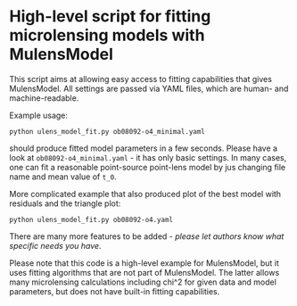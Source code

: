 # High-level script for fitting microlensing models with MulensModel

This script aims at allowing easy access to fitting capabilities that gives MulensModel.
All settings are passed via YAML files, which are human- and machine-readable. 

Example usage:

```
python ulens_model_fit.py ob08092-o4_minimal.yaml
```

should produce fitted model parameters in a few seconds. Please have a look at `ob08092-o4_minimal.yaml` - it has only basic settings. In many cases, one can fit a reasonable point-source point-lens model by jus changing file name and mean value of `t_0`.

More complicated example that also produced plot of the best model with residuals and the triangle plot:

```
python ulens_model_fit.py ob08092-o4.yaml
```

There are many more features to be added - _please let authors know what specific needs you have_.

Please note that this code is a high-level example for MulensModel, but it uses fitting algorithms that are not part of MulensModel. The latter allows many microlensing calculations including chi^2 for given data and model parameters, but does not have built-in fitting capabilities.

